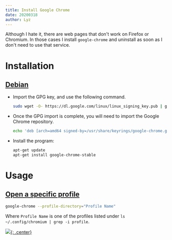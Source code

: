 ```yaml
---
title: Install Google Chrome
date: 20200318
author: Lyz
---
```


Although I hate it, there are web pages that don't work on Firefox or Chromium.
In those cases I install `google-chrome` and uninstall as soon as I don't need
to use that service.

# Installation

## [Debian](https://linuxize.com/post/how-to-install-google-chrome-web-browser-on-debian-10/)

* Import the GPG key, and use the following command.
  ```bash
  sudo wget -O- https://dl.google.com/linux/linux_signing_key.pub | gpg --dearmor > /usr/share/keyrings/google-chrome.gpg
  ```

* Once the GPG import is complete, you will need to import the Google Chrome repository.

  ```bash
  echo 'deb [arch=amd64 signed-by=/usr/share/keyrings/google-chrome.gpg] http://dl.google.com/linux/chrome/deb/ stable main' | sudo tee /etc/apt/sources.list.d/google-chrome.list
  ```

* Install the program:
  ```bash
  apt-get update
  apt-get install google-chrome-stable
  ```
# Usage
## [Open a specific profile](https://superuser.com/questions/377186/how-do-i-start-chrome-using-a-specified-user-profile)
```bash 
google-chrome --profile-directory="Profile Name"
```

Where `Profile Name` is one of the profiles listed under `ls ~/.config/chromium | grep -i profile`.

[![](not-by-ai.svg){: .center}](https://notbyai.fyi)
